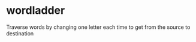 wordladder
==========

Traverse words by changing one letter each time to get from the source to destination
